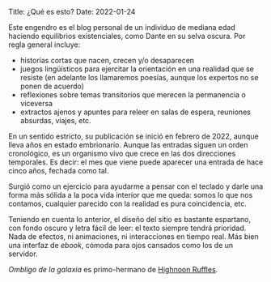 Title: ¿Qué es esto?
Date: 2022-01-24

Este engendro es el blog personal de un individuo de mediana edad haciendo equilibrios existenciales, como Dante en su selva oscura. Por regla general incluye: 

- historias cortas que nacen, crecen y/o desaparecen
- juegos lingüísticos para ejercitar la orientación en una realidad que se resiste (en adelante los llamaremos poesías, aunque los expertos no se ponen de acuerdo)
- reflexiones sobre temas transitorios que merecen la permanencia o viceversa
- extractos ajenos y apuntes para releer en salas de espera, reuniones absurdas, viajes, etc.

En un sentido estricto, su publicación se inició en febrero de 2022, aunque lleva años en estado embrionario. Aunque las entradas siguen un orden cronológico, es un organismo vivo que crece en las dos direcciones temporales. Es decir: el mes que viene puede aparecer una entrada de hace cinco años, fechada como tal.

Surgió como un ejercicio para ayudarme a pensar con el teclado y darle una forma más sólida a la poca vida interior que me queda: somos lo que nos contamos, cualquier parecido con la realidad es pura coincidencia, etc.

Teniendo en cuenta lo anterior, el diseño del sitio es bastante espartano, con fondo oscuro y letra fácil de leer: el texto siempre tendrá prioridad. Nada de efectos, ni animaciones, ni interacciones en tiempo real. Más bien una interfaz de *ebook*, cómoda para ojos cansados como los de un servidor.

*Ombligo de la galaxia* es primo-hermano de [Highnoon Ruffles](https://www.highnoon-ruffles.com).

